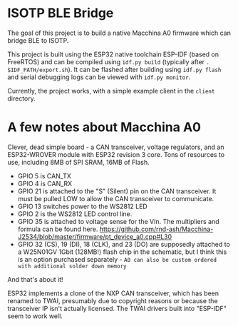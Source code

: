 # ISOTP BLE Bridge

The goal of this project is to build a native Macchina A0 firmware which can bridge BLE to ISOTP.

This project is built using the ESP32 native toolchain ESP-IDF (based on FreeRTOS) and can be compiled using `idf.py build` (typically after `. $IDF_PATH/export.sh`). It can be flashed after building using `idf.py flash` and serial debugging logs can be viewed with `idf.py monitor`.

Currently, the project works, with a simple example client in the `client` directory. 

# A few notes about Macchina A0

Clever, dead simple board - a CAN transceiver, voltage regulators, and an ESP32-WROVER module with ESP32 revision 3 core. Tons of resources to use, including 8MB of SPI SRAM, 16MB of Flash.

* GPIO 5 is CAN_TX
* GPIO 4 is CAN_RX
* GPIO 21 is attached to the "S" (Silent) pin on the CAN transceiver. It must be pulled LOW to allow the CAN transceiver to communicate.
* GPIO 13 switches power to the WS2812 LED
* GPIO 2 is the WS2812 LED control line.
* GPIO 35 is attached to voltage sense for the VIn. The multipliers and formula can be found here. https://github.com/rnd-ash/Macchina-J2534/blob/master/firmware/pt_device_a0.cpp#L30
* GPIO 32 (CS), 19 (DI), 18 (CLK), and 23 (DO) are supposedly attached to a W25N01GV 1Gbit (128MB!) flash chip in the schematic, but I think this is an option purchased separately - `A0 can also be custom ordered with additional solder down memory`


And that's about it!

ESP32 implements a clone of the NXP CAN transceiver, which has been renamed to TWAI, presumably due to copyright reasons or because the transceiver IP isn't actually licensed. The TWAI drivers built into "ESP-IDF" seem to work well.
